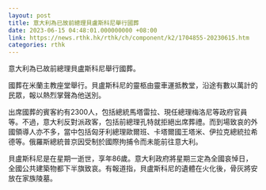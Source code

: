 ```yaml
---
layout: post
title: 意大利為已故前總理貝盧斯科尼舉行國葬
date: 2023-06-15 04:48:01.000000000 +08:00
link: https://news.rthk.hk/rthk/ch/component/k2/1704855-20230615.htm
categories: rthk
---
```


意大利為已故前總理貝盧斯科尼舉行國葬。

國葬在米蘭主教座堂舉行。貝盧斯科尼的靈柩由靈車運抵教堂，沿途有數以萬計的民眾，報以熱烈掌聲為他送別。

出席國葬的賓客約有2300人，包括總統馬塔雷拉、現任總理梅洛尼等政府官員等。不過，意大利反對派政客，包括前總理孔特就拒絕出席葬禮。而到場致哀的外國領導人亦不多，當中包括匈牙利總理歐爾班、卡塔爾國王塔米、伊拉克總統拉希德等。俄羅斯總統普京因受制於國際拘捕令而未能前往意大利。

貝盧斯科尼是在星期一逝世，享年86歲。意大利政府將星期三定為全國哀悼日，全國公共建築物都下半旗致哀。有報道指，貝盧斯科尼的遺體在火化後，骨灰將安放在家族陵墓。
